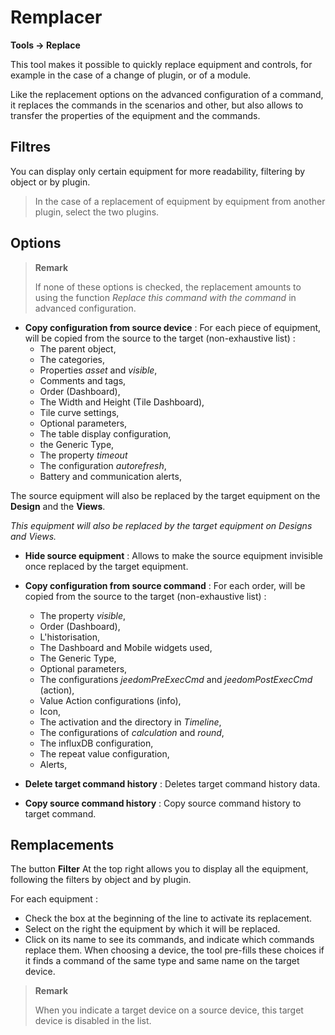  # Remplacer
**Tools → Replace**

This tool makes it possible to quickly replace equipment and controls, for example in the case of a change of plugin, or of a module.

Like the replacement options on the advanced configuration of a command, it replaces the commands in the scenarios and other, but also allows to transfer the properties of the equipment and the commands.

## Filtres

You can display only certain equipment for more readability, filtering by object or by plugin.

> In the case of a replacement of equipment by equipment from another plugin, select the two plugins.

## Options

> **Remark**
>
> If none of these options is checked, the replacement amounts to using the function *Replace this command with the command* in advanced configuration.

- **Copy configuration from source device** :
For each piece of equipment, will be copied from the source to the target (non-exhaustive list) :
	* The parent object,
	* The categories,
	* Properties *asset* and *visible*,
	* Comments and tags,
	* Order (Dashboard),
	* The Width and Height (Tile Dashboard),
	* Tile curve settings,
	* Optional parameters,
	* The table display configuration,
	* the Generic Type,
	* The property *timeout*
	* The configuration *autorefresh*,
	* Battery and communication alerts,

The source equipment will also be replaced by the target equipment on the **Design** and the **Views**.


*This equipment will also be replaced by the target equipment on Designs and Views.*

- **Hide source equipment** : Allows to make the source equipment invisible once replaced by the target equipment.

- **Copy configuration from source command** :
For each order, will be copied from the source to the target (non-exhaustive list) :
	* The property *visible*,
	* Order (Dashboard),
	* L'historisation,
	* The Dashboard and Mobile widgets used,
	* The Generic Type,
	* Optional parameters,
	* The configurations *jeedomPreExecCmd* and *jeedomPostExecCmd* (action),
	* Value Action configurations (info),
	* Icon,
	* The activation and the directory in *Timeline*,
	* The configurations of *calculation* and *round*,
	* The influxDB configuration,
	* The repeat value configuration,
	* Alerts,

- **Delete target command history** : Deletes target command history data.

- **Copy source command history** : Copy source command history to target command.



## Remplacements

The button **Filter** At the top right allows you to display all the equipment, following the filters by object and by plugin.

For each equipment :

- Check the box at the beginning of the line to activate its replacement.
- Select on the right the equipment by which it will be replaced.
- Click on its name to see its commands, and indicate which commands replace them. When choosing a device, the tool pre-fills these choices if it finds a command of the same type and same name on the target device.


> **Remark**
>
> When you indicate a target device on a source device, this target device is disabled in the list.
